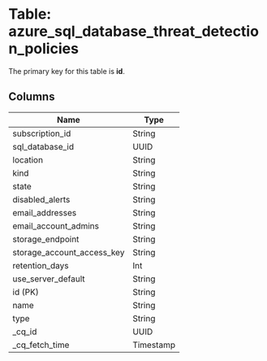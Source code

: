 # Table: azure_sql_database_threat_detection_policies


The primary key for this table is **id**.


## Columns
| Name          | Type          |
| ------------- | ------------- |
|subscription_id|String|
|sql_database_id|UUID|
|location|String|
|kind|String|
|state|String|
|disabled_alerts|String|
|email_addresses|String|
|email_account_admins|String|
|storage_endpoint|String|
|storage_account_access_key|String|
|retention_days|Int|
|use_server_default|String|
|id (PK)|String|
|name|String|
|type|String|
|_cq_id|UUID|
|_cq_fetch_time|Timestamp|